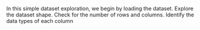 In this simple dataset exploration, we begin by loading the dataset.
Explore the dataset shape. 
Check for the number of rows and columns.
Identify the data types of each column

